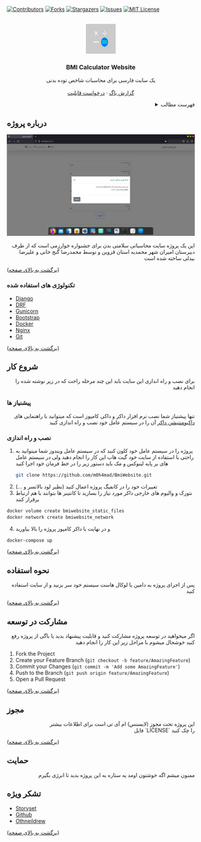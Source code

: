 <div id="top"></div>

<!--  -->

<!-- PROJECT SHIELDS -->
<!--
*** I'm using markdown "reference style" links for readability.
*** Reference links are enclosed in brackets [ ] instead of parentheses ( ).
*** See the bottom of this document for the declaration of the reference variables
*** for contributors-url, forks-url, etc. This is an optional, concise syntax you may use.
*** https://www.markdownguide.org/basic-syntax/#reference-style-links
-->
[![Contributors][contributors-shield]][contributors-url]
[![Forks][forks-shield]][forks-url]
[![Stargazers][stars-shield]][stars-url]
[![Issues][issues-shield]][issues-url]
[![MIT License][license-shield]][license-url]



<!-- PROJECT LOGO -->
<br />
<div align="center">
  <a href="https://github.com/m0h4mad/BmiWebsite">
    <img src="static/images/icon.png" alt="Logo" width="80" height="80">
  </a>

  <h3 align="center">BMI Calculator Website</h3>

  <p align="center">
    یک سایت فارسی برای محاسبات شاخص توده بدنی
    <br />
    <br />
    <a href="https://github.com/othneildrew/Best-README-Template/issues">گزارش باگ</a>
    ·
    <a href="https://github.com/othneildrew/Best-README-Template/issues">درخواست قابلیت</a>
  </p>
</div>



<!-- TABLE OF CONTENTS -->
<details align="right">
  <summary>فهرست مطالب</summary>
  <ol>
    <li>
      <a href="#درباره-پروژه">درباره پروژه</a>
      <ul>
        <li><a href="#تکنولوژی-های-استفاده-شده">تکنولوژی های استفاده شده</a></li>
      </ul>
    </li>
    <li>
      <a href="#شروع-کار">شروع کار</a>
      <ul>
        <li><a href="#پیشنیاز-ها">پیشنیاز ها</a></li>
        <li><a href="#نصب-و-راه-اندازی">نصب و راه اندازی</a></li>
      </ul>
    </li>
    <li><a href="#نحوه-استفاده">نحوه استفاده</a></li>
    <li><a href="#مشارکت-در-توسعه">مشارکت در توسعه</a></li>
    <li><a href="#مجوز">مجوز</a></li>
    <li><a href="#حمایت">حمایت</a></li>
    <li><a href="#تشکر-ویژه">تشکر ویژه</a></li>
  </ol>
</details>



<!-- ABOUT THE PROJECT -->
## درباره پروژه

<img src="static/images/demo.jpg" alt="Project Screenshot"><br>

<p align="right">
این یک پروژه سایت محاسباتی سلامتی بدن برای جشنواره خوارزمی است که از طرف دبیرستان امیران شهر محمدیه استان قزوین و توسط محمدرضا گنج خانی و علیرضا بیدلی ساخته شده است
</p>
<p align="left">(<a href="#top">برگشت به بالای صفحه</a>)</p>



### تکنولوژی های استفاده شده

* [Django](https://docs.djangoproject.com/)
* [DRF](https://docs.django-rest-framework.org/)
* [Gunicorn](https://gunicorn.org/)
* [Bootstrap](https://getbootstrap.com/)
* [Docker](https://docker.com/)
* [Nginx](https://nginx.com)
* [Git](https://git-scm.comd)

<p align="left">(<a href="#top">برگشت به بالای صفحه</a>)</p>



<!-- GETTING STARTED -->
## شروع کار

<p align="right">
برای نصب و راه اندازی این سایت باید این چند مرحله راحت که در زیر نوشته شده را انجام دهید
</p>

### پیشنیاز ها

<p align="right">
تنها پیشنیاز شما نصب نرم افزار داکر و داکی کامپوز است که میتوانید با راهنمایی های <a href="https://docs.docker.com">داکیومنتیشن داکر</a> آن را در سیستم عامل خود نصب و راه اندازی کنید
</p>

### نصب و راه اندازی

1. پروژه را در سیستم عامل خود کلون کنید که در سیستم عامل ویندوز شما میتوانید به راحتی با استفاده از سایت خود گیت هاب این کار را انجام دهید ولی در سیستم عامل های بر پایه لینوکس و مک باید دستور زیر را در خط فرمان خود اجرا کنید
   ```sh
   git clone https://github.com/m0h4mad/BmiWebsite.git
   ```
2. تغییرات خود را در کانفیگ پروژه اعمال کنید (نظیر لود بالانسر و ...)
3. نتورک و والیوم های خارجی داکر مورد نیاز را بسازید تا کانتینر ها بتوانند با هم ارتباط برقرار کنند
  ```sh
  docker volume create bmiwebsite_static_files
  docker network create bmiwebsite_network
  ```
4. و در نهایت با داکر کامپوز پروژه را بالا بیاورید
  ```sh
  docker-compose up
  ```

<p align="left">(<a href="#top">برگشت به بالای صفحه</a>)</p>



<!-- USAGE EXAMPLES -->
## نحوه استفاده

<p align="right">
پس از اجرای پروژه به دامین یا لوکال هاست سیستم خود سر بزنید و از سایت استفاده کنید
</p>

<p align="left">(<a href="#top">برگشت به بالای صفحه</a>)</p>



<!-- CONTRIBUTING -->
## مشارکت در توسعه

<p align="right">
اگر میخواهید در توسعه پروژه مشارکت کنید و قابلیت پیشنهاد بدید یا باگی از پروژه رفع کنید خوشحال میشوم با مراحل زیر این کار را انجام دهید
</p>

1. Fork the Project
2. Create your Feature Branch (`git checkout -b feature/AmazingFeature`)
3. Commit your Changes (`git commit -m 'Add some AmazingFeature'`)
4. Push to the Branch (`git push origin feature/AmazingFeature`)
5. Open a Pull Request

<p align="left">(<a href="#top">برگشت به بالای صفحه</a>)</p>



<!-- LICENSE -->
## مجوز
<p align="right">
این پروژه تحت مجوز (لایسنس) ام آی تی است
برای اطلاعات بیشتر<br>
فایل `LICENSE` را چک کنید
</p>
<p align="left">(<a href="#top">برگشت به بالای صفحه</a>)</p>



<!-- SUPPORT -->
## حمایت

<p align="right">
ممنون میشم اگه خوشتون اومد یه ستاره به این پروژه بدید تا انرژی بگیرم
</p>


<!-- ACKNOWLEDGMENTS -->
## تشکر ویژه

* [Storyset](https://storyset.com)
* [Github](https://github.com)
* [Othneildrew](https://github.com/othneildrew/Best-README-Template)

<p align="left">(<a href="#top">برگشت به بالای صفحه</a>)</p>



<!-- MARKDOWN LINKS & IMAGES -->
<!-- https://www.markdownguide.org/basic-syntax/#reference-style-links -->
[contributors-shield]: https://img.shields.io/github/contributors/m0h4mad/BmiWebsite.svg?style=for-the-badge
[contributors-url]: https://github.com/m0h4mad/BmiWebsite/graphs/contributors
[forks-shield]: https://img.shields.io/github/forks/m0h4mad/BmiWebsite.svg?style=for-the-badge
[forks-url]: https://github.com/m0h4mad/BmiWebsite/network/members
[stars-shield]: https://img.shields.io/github/stars/m0h4mad/BmiWebsite.svg?style=for-the-badge
[stars-url]: https://github.com/m0h4mad/BmiWebsite/stargazers
[issues-shield]: https://img.shields.io/github/issues/m0h4mad/BmiWebsite.svg?style=for-the-badge
[issues-url]: https://github.com/m0h4mad/BmiWebsite/issues
[license-shield]: https://img.shields.io/github/license/m0h4mad/BmiWebsite.svg?style=for-the-badge
[license-url]: https://github.com/m0h4mad/BmiWebsite/blob/master/LICENSE
